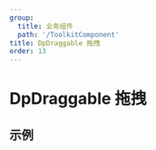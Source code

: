 ```yaml
---
group:
  title: 业务组件
  path: '/ToolkitComponent'
title: DpDraggable 拖拽
order: 13
---
```


# DpDraggable 拖拽

## 示例

<code src="./demo.tsx"></code>
